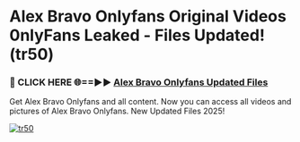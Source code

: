 # Alex Bravo Onlyfans Original Videos 0nlyFans Leaked - Files Updated! (tr50)

<h3>🔴 CLICK HERE 🌐==►► <a href="https://tinyurl.com/ms9xzufz" rel="nofollow">Alex Bravo Onlyfans Updated Files</a></h3>

Get Alex Bravo Onlyfans and all content. Now you can access all videos and pictures of Alex Bravo Onlyfans. New Updated Files 2025!

[![tr50](https://i.imgur.com/PQ7UWWw.gif)](https://tinyurl.com/ms9xzufz)
